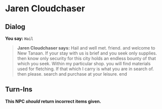 # Jaren Cloudchaser


## Dialog

**You say:** `Hail`



>**Jaren Cloudchaser says:** Hail and well met. friend. and welcome to New Tanaan. If your stay with us is brief and you seek only supplies. then know only security for this city holds an endless bounty of that which you seek. Within my particular shop. you will find materials used for fletching. If that which I carry is what you are in search of. then please. search and purchase at your leisure.
end



## Turn-Ins



**This NPC *should* return incorrect items given.**





